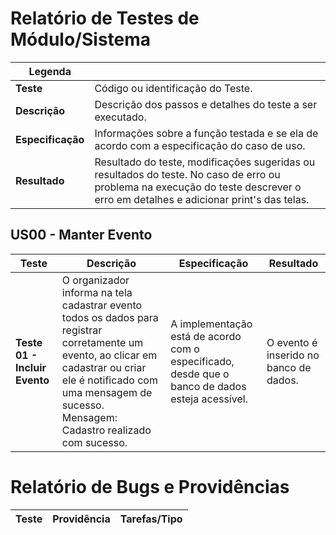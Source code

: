 # Relatório de Testes de Módulo/Sistema

| Legenda           |                                                                            |
|-------------------|----------------------------------------------------------------------------|
| **Teste**         | Código ou identificação do Teste.                                          |
| **Descrição**     | Descrição dos passos e detalhes do teste a ser executado.                  |
| **Especificação** | Informações sobre a função testada e se ela de acordo com a especificação do caso de uso.                                                                                  |
| **Resultado** | Resultado do teste, modificações sugeridas ou resultados do teste. No caso de erro ou problema na execução do teste descrever o erro em detalhes e adicionar print's das telas.|

## US00 - Manter Evento

|       Teste                   |           Descrição                                                                                                                                                                                                         |       Especificação                                                                             |     Resultado                           |
|-------------------------------|-----------------------------------------------------------------------------------------------------------------------------------------------------------------------------------------------------------------------------|-------------------------------------------------------------------------------------------------|-----------------------------------------|
| **Teste 01 - Incluir Evento** | O organizador informa na tela cadastrar evento todos os dados para registrar corretamente um evento, ao clicar em cadastrar ou criar ele é notificado com uma mensagem de sucesso. Mensagem: Cadastro realizado com sucesso.| A implementação está de acordo com o especificado, desde que o banco de dados esteja acessível. | O evento é inserido no banco de dados.  |

# Relatório de Bugs e Providências

|       Teste     |                    Providência                     |       Tarefas/Tipo      |
|-----------------|----------------------------------------------------|-------------------------|